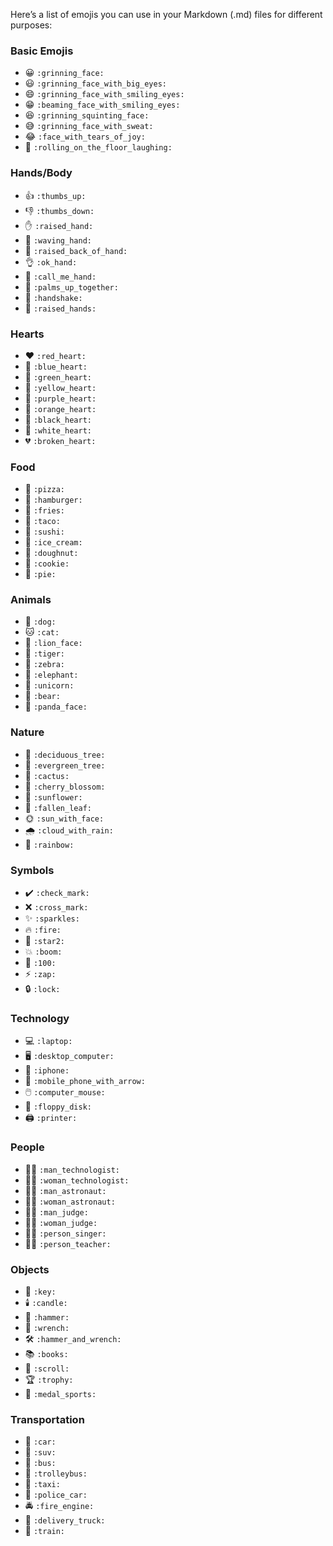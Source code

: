 Here’s a list of emojis you can use in your Markdown (.md) files for different purposes:

### **Basic Emojis**
- 😀 `:grinning_face:`  
- 😃 `:grinning_face_with_big_eyes:`  
- 😄 `:grinning_face_with_smiling_eyes:`  
- 😁 `:beaming_face_with_smiling_eyes:`  
- 😆 `:grinning_squinting_face:`  
- 😅 `:grinning_face_with_sweat:`  
- 😂 `:face_with_tears_of_joy:`  
- 🤣 `:rolling_on_the_floor_laughing:`  

### **Hands/Body**
- 👍 `:thumbs_up:`  
- 👎 `:thumbs_down:`  
- ✋ `:raised_hand:`  
- 👋 `:waving_hand:`  
- 🤚 `:raised_back_of_hand:`  
- 👌 `:ok_hand:`  
- 🤙 `:call_me_hand:`  
- 🤲 `:palms_up_together:`  
- 🤝 `:handshake:`  
- 🙌 `:raised_hands:`  

### **Hearts**
- ❤️ `:red_heart:`  
- 💙 `:blue_heart:`  
- 💚 `:green_heart:`  
- 💛 `:yellow_heart:`  
- 💜 `:purple_heart:`  
- 🧡 `:orange_heart:`  
- 🖤 `:black_heart:`  
- 🤍 `:white_heart:`  
- 💔 `:broken_heart:`  

### **Food**
- 🍕 `:pizza:`  
- 🍔 `:hamburger:`  
- 🍟 `:fries:`  
- 🌮 `:taco:`  
- 🍣 `:sushi:`  
- 🍦 `:ice_cream:`  
- 🍩 `:doughnut:`  
- 🍪 `:cookie:`  
- 🥧 `:pie:`  

### **Animals**
- 🐶 `:dog:`  
- 🐱 `:cat:`  
- 🦁 `:lion_face:`  
- 🐯 `:tiger:`  
- 🦓 `:zebra:`  
- 🐘 `:elephant:`  
- 🦄 `:unicorn:`  
- 🐻 `:bear:`  
- 🐼 `:panda_face:`  

### **Nature**
- 🌳 `:deciduous_tree:`  
- 🌲 `:evergreen_tree:`  
- 🌵 `:cactus:`  
- 🌸 `:cherry_blossom:`  
- 🌻 `:sunflower:`  
- 🍂 `:fallen_leaf:`  
- 🌞 `:sun_with_face:`  
- 🌧️ `:cloud_with_rain:`  
- 🌈 `:rainbow:`  

### **Symbols**
- ✔️ `:check_mark:`  
- ❌ `:cross_mark:`  
- ✨ `:sparkles:`  
- 🔥 `:fire:`  
- 🌟 `:star2:`  
- 💥 `:boom:`  
- 💯 `:100:`  
- ⚡ `:zap:`  
- 🔒 `:lock:`  

### **Technology**
- 💻 `:laptop:`  
- 🖥️ `:desktop_computer:`  
- 📱 `:iphone:`  
- 📲 `:mobile_phone_with_arrow:`  
- 🖱️ `:computer_mouse:`  
- 💾 `:floppy_disk:`  
- 🖨️ `:printer:`  

### **People**
- 👨‍💻 `:man_technologist:`  
- 👩‍💻 `:woman_technologist:`  
- 👨‍🚀 `:man_astronaut:`  
- 👩‍🚀 `:woman_astronaut:`  
- 👨‍⚖️ `:man_judge:`  
- 👩‍⚖️ `:woman_judge:`  
- 🧑‍🎤 `:person_singer:`  
- 🧑‍🏫 `:person_teacher:`  

### **Objects**
- 🔑 `:key:`  
- 🕯️ `:candle:`  
- 🔨 `:hammer:`  
- 🔧 `:wrench:`  
- 🛠️ `:hammer_and_wrench:`  
- 📚 `:books:`  
- 📜 `:scroll:`  
- 🏆 `:trophy:`  
- 🏅 `:medal_sports:`  

### **Transportation**
- 🚗 `:car:`  
- 🚙 `:suv:`  
- 🚌 `:bus:`  
- 🚎 `:trolleybus:`  
- 🚕 `:taxi:`  
- 🚓 `:police_car:`  
- 🚔 `:fire_engine:`  
- 🚚 `:delivery_truck:`  
- 🚂 `:train:`  